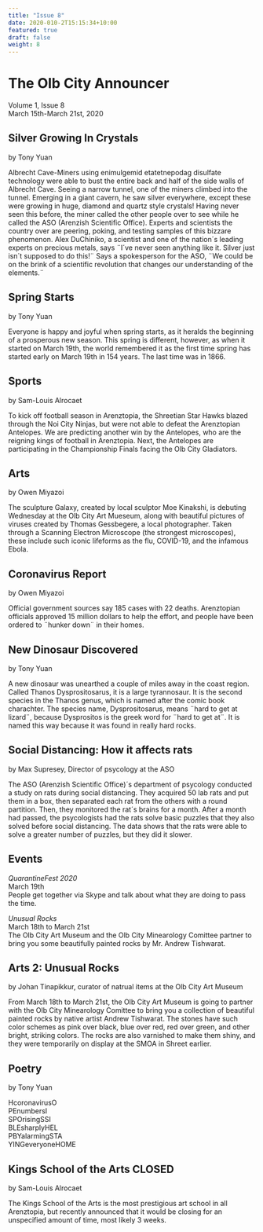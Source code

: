 ```yaml
---
title: "Issue 8"
date: 2020-010-2T15:15:34+10:00
featured: true
draft: false
weight: 8
---
```



# The Olb City Announcer
Volume 1, Issue 8  
March 15th-March 21st, 2020

## Silver Growing In Crystals
by Tony Yuan

Albrecht Cave-Miners using enimulgemid etatetnepodag disulfate technology were able to bust the entire back and half of the side walls of Albrecht Cave. Seeing a narrow tunnel, one of the miners climbed into the tunnel. Emerging in a giant cavern, he saw silver everywhere, except these were growing in huge, diamond and quartz style crystals! Having never seen this before, the miner called the other people over to see while he called the ASO (Arenzish Scientific Office). Experts and scientists the country over are peering, poking, and testing samples of this bizzare phenomenon. Alex DuChiniko, a scientist and one of the nation´s leading experts on precious metals, says ¨I´ve never seen anything like it. Silver just isn´t supposed to do this!¨ Says a spokesperson for the ASO, ¨We could be on the brink of a scientific revolution that changes our understanding of the elements.¨

## Spring Starts
by Tony Yuan

Everyone is happy and joyful when spring starts, as it heralds the beginning of a prosperous new season. This spring is different, however, as when it started on March 19th, the world remembered it as the first time spring has started early on March 19th in 154 years. The last time was in 1866.

## Sports 
by Sam-Louis Alrocaet

To kick off football season in Arenztopia, the Shreetian Star Hawks blazed through the Noi City Ninjas, but were not able to defeat the Arenztopian Antelopes. We are predicting another win by the Antelopes, who are the reigning kings of football in Arenztopia. Next, the Antelopes are participating in the Championship Finals facing the Olb City Gladiators.

## Arts
by Owen Miyazoi

The sculpture Galaxy, created by local sculptor Moe Kinakshi, is debuting Wednesday at the Olb City Art Mueseum, along with beautiful pictures of viruses created by Thomas Gessbegere, a local photographer. Taken through a Scanning Electron Microscope (the strongest microscopes), these include such iconic lifeforms as the flu, COVID-19, and the infamous Ebola.

## Coronavirus Report
by Owen Miyazoi

Official government sources say 185 cases with 22 deaths. Arenztopian officials approved 15 million dollars to help the effort, and people have been ordered to ¨hunker down¨ in their homes.

## New Dinosaur Discovered
by Tony Yuan

A new dinosaur was unearthed a couple of miles away in the coast region. Called Thanos Dysprositosarus, it is a large tyrannosaur. It is the second species in the Thanos genus, which is named after the comic book charachter. The species name, Dysprositosarus, means ¨hard to get at lizard¨, because Dysprositos is the greek word for ¨hard to get at¨. It is named this way because it was found in really hard rocks.

## Social Distancing: How it affects rats
by Max Supresey, Director of psycology at the ASO

The ASO (Arenzish Scientific Office)´s department of psycology conducted a study on rats during social distancing. They acquired 50 lab rats and put them in a box, then separated each rat from the others with a round partition. Then, they monitored the rat´s brains for a month. After a month had passed, the psycologists had the rats solve basic puzzles that they also solved before social distancing. The data shows that the rats were able to solve a greater number of puzzles, but they did it slower.

## Events

*QuarantineFest 2020*  
March 19th  
People get together via Skype and talk about what they are doing to pass the time.

*Unusual Rocks*  
March 18th to March 21st  
The Olb City Art Museum and the Olb City Minearology Comittee partner to bring you some beautifully painted rocks by Mr. Andrew Tishwarat.

## Arts 2: Unusual Rocks
by Johan Tinapikkur, curator of natrual items at the Olb City Art Museum

From March 18th to March 21st, the Olb City Art Museum is going to partner with the Olb City Minearology Comittee to bring you a collection of beautiful painted rocks by native artist Andrew Tishwarat. The stones have such color schemes as pink over black, blue over red, red over green, and other bright, striking colors. The rocks are also varnished to make them shiny, and they were temporarily on display at the SMOA in Shreet earlier.

## Poetry
by Tony Yuan

HcoronavirusO  
PEnumbersI  
SPOrisingSSI  
BLEsharplyHEL  
PBYalarmingSTA  
YINGeveryoneHOME

## Kings School of the Arts CLOSED
by Sam-Louis Alrocaet

The Kings School of the Arts is the most prestigious art school in all Arenztopia, but recently announced that it would be closing for an unspecified amount of time, most likely 3 weeks.
